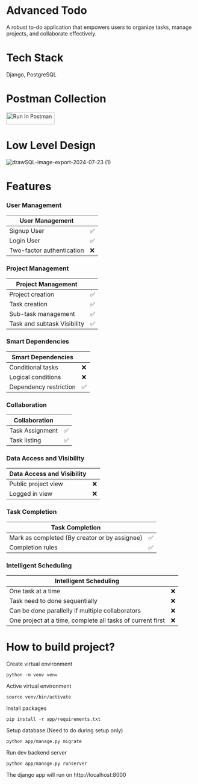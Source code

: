 # Advanced Todo

A robust to-do application that empowers users to organize tasks, manage projects, and collaborate effectively.

# Tech Stack
Django, PostgreSQL

# Postman Collection

[<img src="https://run.pstmn.io/button.svg" alt="Run In Postman" style="width: 128px; height: 32px;">](https://app.getpostman.com/run-collection/37129695-7accd137-94a4-47fd-8aa5-7ab66233ce42?action=collection%2Ffork&source=rip_markdown&collection-url=entityId%3D37129695-7accd137-94a4-47fd-8aa5-7ab66233ce42%26entityType%3Dcollection%26workspaceId%3D33f9716f-32bf-4d19-bd6f-7c4b32110d3a)

# Low Level Design
![drawSQL-image-export-2024-07-23 (1)](https://github.com/user-attachments/assets/3e45864b-a8ba-4225-97f4-ce873bdcc295)

# Features

### User Management

| User Management           |   |
|---------------------------|---|
| Signup User               | ✅ |
| Login User                | ✅ |
| Two-factor authentication | ❌ |

### Project Management

| Project Management          |   |
|-----------------------------|---|
| Project creation            | ✅ |
| Task creation               | ✅ |
| Sub-task management         | ✅ |
| Task and subtask Visibility | ✅ |

### Smart Dependencies

| Smart Dependencies     |   |
|------------------------|---|
| Conditional tasks      | ❌ |
| Logical conditions     | ❌ |
| Dependency restriction | ✅ |

### Collaboration

| Collaboration   |   |
|-----------------|---|
| Task Assignment | ✅ |
| Task listing    | ✅ |

### Data Access and Visibility

| Data Access and Visibility |   |
|----------------------------|---|
| Public project view        | ❌ |
| Logged in view             | ❌ |

### Task Completion

| Task Completion                                                                             |   |
|---------------------------------------------------------------------------------------------|---|
| Mark as completed (By creator or by assignee)                                               | ✅ |
| Completion rules | ✅ |

### Intelligent Scheduling

| Intelligent Scheduling                                     |   |
|------------------------------------------------------------|---|
| One task at a time                                         | ❌ |
| Task need to done sequentially                             | ❌ |
| Can be done parallelly if multiple collaborators           | ❌ |
| One project at a time, complete all tasks of current first | ❌ |

# How to build project?
Create virtual environment

```shell (Need to do during setup only)
python -m venv venv
```

Active virtual environment

```shell
source venv/bin/activate
```

Install packages

```shell (Need to do during setup only)
pip install -r app/requirements.txt
```

Setup database (Need to do during setup only)

```shell
python app/manage.py migrate
```

Run dev backend server

```shell
python app/manage.py runserver
```

The django app will run on http://localhost:8000




